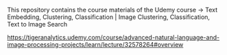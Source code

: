 This repository contains the course materials of the Udemy course -> Text Embedding, Clustering, Classification | Image Clustering, Classification, Text to Image Search

https://tigeranalytics.udemy.com/course/advanced-natural-language-and-image-processing-projects/learn/lecture/32578264#overview

